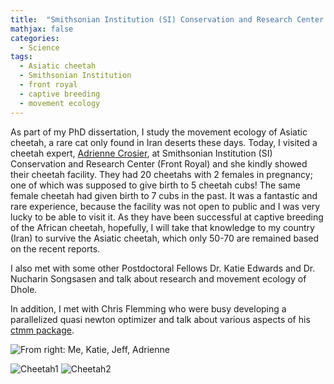 ```yaml
---
title:  "Smithsonian Institution (SI) Conservation and Research Center Visit"
mathjax: false
categories: 
  - Science
tags:
  - Asiatic cheetah
  - Smithsonian Institution
  - front royal
  - captive breeding
  - movement ecology
---
```


As part of my PhD dissertation, I study the movement ecology of Asiatic cheetah, a rare cat only found in Iran deserts these days. Today, I visited a cheetah expert, [Adrienne Crosier](https://global.si.edu/people/adrienne-crosier), at Smithsonian Institution (SI) Conservation and Research Center (Front Royal) and she kindly showed their cheetah facility. They had 20 cheetahs with 2 females in pregnancy; one of which was supposed to give birth to 5 cheetah cubs! The same female cheetah had given birth to 7 cubs in the past. It was a fantastic and rare experience, because the facility was not open to public and I was very lucky to be able to visit it. As they have been successful at captive breeding of the African cheetah, hopefully, I will take that knowledge to my country (Iran) to survive the Asiatic cheetah, which only 50-70 are remained based on the recent reports. 

I also met with some other Postdoctoral Fellows Dr. Katie Edwards and Dr. Nucharin Songsasen and talk about research and movement ecology of Dhole. 

In addition, I met with Chris Flemming who were busy developing a parallelized quasi newton optimizer and talk about various aspects of his [ctmm package](https://cran.r-project.org/web/packages/ctmm/index.html). 

![From right: Me, Katie, Jeff, Adrienne]({{base_path}}/uploads/smithsonian/a1.jpg)

![Cheetah1](http://www.fcheraghi.ir/uploads/smithsonian/a2.jpg)
![Cheetah2](http://www.fcheraghi.ir/uploads/smithsonian/a3.jpg)
